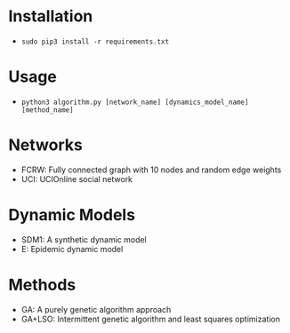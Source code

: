 # Installation

- `sudo pip3 install -r requirements.txt`

# Usage

- `python3 algorithm.py [network_name] [dynamics_model_name] [method_name]`

# Networks

- FCRW: Fully connected graph with 10 nodes and random edge weights
- UCI: UCIOnline social network

# Dynamic Models

- SDM1: A synthetic dynamic model
- E: Epidemic dynamic model

# Methods

- GA: A purely genetic algorithm approach
- GA+LSO: Intermittent genetic algorithm and least squares optimization
